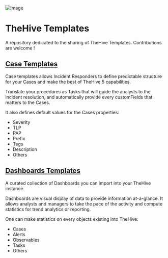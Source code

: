 ![image](https://user-images.githubusercontent.com/32546144/170095170-b9c162d7-3281-42c1-bf6a-9381ce2ed5d6.png)


# TheHive Templates

A repository dedicated to the sharing of TheHive Templates. Contributions are welcome !


## [Case Templates](./Case%20Templates/README.md)

Case templates allows Incident Responders to define predictable structure for your Cases and make the best of TheHive 5 capabilities. 

Translate your procedures as Tasks that will guide the analysts to the incident resolution, and automatically provide every customFields that matters to the Cases.

It also defines default values for the Cases properties:
- Severity
- TLP
- PAP
- Prefix
- Tags
- Description
- Others



## [Dashboards Templates](./Dashboards%20Templates/README.md)

A curated collection of Dashboards you can import into your TheHive instance. 

Dashboards are visual display of data to provide information at-a-glance. 
It allows analysts and managers to take the pace of the activity and compute statistics for trend analytics or reporting.

One can make statistics on every objects existing into TheHive:
- Cases
- Alerts
- Observables
- Tasks
- Others